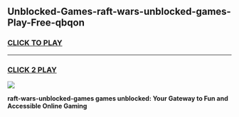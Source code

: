 
## Unblocked-Games-raft-wars-unblocked-games-Play-Free-qbqon
<h3>
<a href="https://premium76.site?title=raft-wars-unblocked-games&ref=18A1">CLICK TO PLAY</a></h3>
<hr>

<h3>
<a href="https://premium76.site?title=raft-wars-unblocked-games&ref=18A1">CLICK 2 PLAY</a>
  
</h3>

<a href="https://premium76.site?title=raft-wars-unblocked-games&ref=18A1"><img src="https://clearcache.store/games.png"></a>


**raft-wars-unblocked-games games unblocked: Your Gateway to Fun and Accessible Online Gaming**
